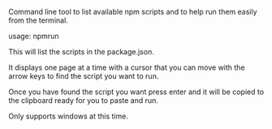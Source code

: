 Command line tool to list available npm scripts and to help run them easily from the terminal.

usage:
    npmrun

This will list the scripts in the package.json.

It displays one page at a time with a cursor that you can move with the arrow keys to find the script you want to run.

Once you have found the script you want press enter and it will be copied to the clipboard ready for you to paste and run.

Only supports windows at this time.